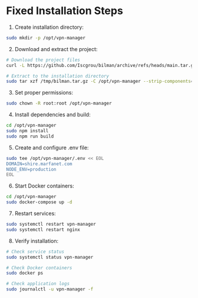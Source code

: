 # Fixed Installation Steps

1. Create installation directory:
```bash
sudo mkdir -p /opt/vpn-manager
```

2. Download and extract the project:
```bash
# Download the project files
curl -L https://github.com/Iscgrou/bilman/archive/refs/heads/main.tar.gz -o /tmp/bilman.tar.gz

# Extract to the installation directory
sudo tar xzf /tmp/bilman.tar.gz -C /opt/vpn-manager --strip-components=1
```

3. Set proper permissions:
```bash
sudo chown -R root:root /opt/vpn-manager
```

4. Install dependencies and build:
```bash
cd /opt/vpn-manager
sudo npm install
sudo npm run build
```

5. Create and configure .env file:
```bash
sudo tee /opt/vpn-manager/.env << EOL
DOMAIN=shire.marfanet.com
NODE_ENV=production
EOL
```

6. Start Docker containers:
```bash
cd /opt/vpn-manager
sudo docker-compose up -d
```

7. Restart services:
```bash
sudo systemctl restart vpn-manager
sudo systemctl restart nginx
```

8. Verify installation:
```bash
# Check service status
sudo systemctl status vpn-manager

# Check Docker containers
sudo docker ps

# Check application logs
sudo journalctl -u vpn-manager -f
```
